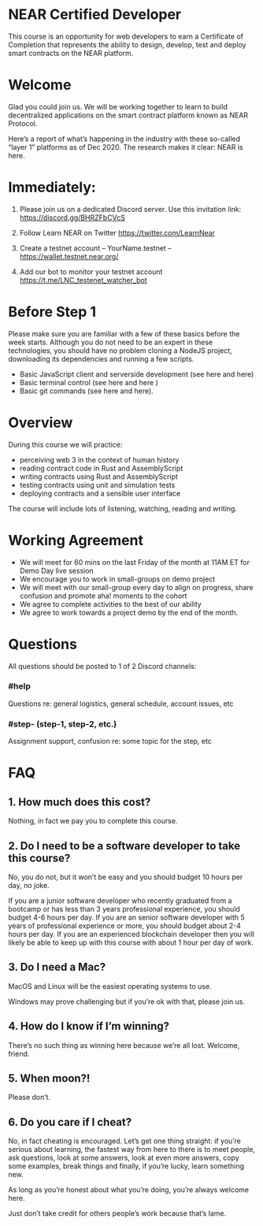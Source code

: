 # NEAR Certified Developer
This course is an opportunity for web developers to earn a Certificate of Completion that represents the ability to design, develop, test and deploy smart contracts on the NEAR platform.

# Welcome
Glad you could join us. We will be working together to learn to build decentralized applications on the smart contract platform known as NEAR Protocol.

Here’s a report of what’s happening in the industry with these so-called “layer 1” platforms as of Dec 2020. The research makes it clear: NEAR is here.

# Immediately:

1. Please join us on a dedicated Discord server. Use this invitation link: https://discord.gg/BHRZFbCVcS

2. Follow Learn NEAR on Twitter https://twitter.com/LearnNear

3. Create a testnet account  – YourName.testnet – https://wallet.testnet.near.org/

4. Add our bot to monitor your testnet account https://t.me/LNC_testenet_watcher_bot

# Before Step 1
Please make sure you are familiar with a few of these basics before the week starts. Although you do not need to be an expert in these technologies, you should have no problem cloning a NodeJS project, downloading its dependencies and running a few scripts.

* Basic JavaScript client and serverside development (see here and here)
* Basic terminal control (see here and here )
* Basic git commands (see here and here).

# Overview

During this course we will practice:

* perceiving web 3 in the context of human history
* reading contract code in Rust and AssemblyScript
* writing contracts using Rust and AssemblyScript
* testing contracts using unit and simulation tests
* deploying contracts and a sensible user interface

The course will include lots of listening, watching, reading and writing.

# Working Agreement
* We will meet for 60 mins on the last Friday of the month at 11AM ET for Demo Day live session
* We encourage you to work in small-groups on demo project
* We will meet with our small-group every day to align on progress, share confusion and promote aha! moments to the cohort
* We agree to complete activities to the best of our ability
* We agree to work towards a project demo by the end of the month.

# Questions
All questions should be posted to 1 of 2 Discord channels:

### #help
Questions re: general logistics, general schedule, account issues, etc

### #step- (step-1, step-2, etc.)
Assignment support, confusion re: some topic for the step, etc

# FAQ
## 1. How much does this cost?
Nothing, in fact we pay you to complete this course.

## 2. Do I need to be a software developer to take this course?
No, you do not, but it won’t be easy and you should budget 10 hours per day, no joke.

If you are a junior software developer who recently graduated from a bootcamp or has less than 3 years professional experience, you should budget 4-6 hours per day.
If you are an senior software developer with 5 years of professional experience or more, you should budget about 2-4 hours per day.
If you are an experienced blockchain developer then you will likely be able to keep up with this course with about 1 hour per day of work.

## 3. Do I need a Mac?
MacOS and Linux will be the easiest operating systems to use.

Windows may prove challenging but if you’re ok with that, please join us.

## 4. How do I know if I’m winning?
There’s no such thing as winning here because we’re all lost. Welcome, friend.

## 5. When moon?!
Please don’t.

## 6. Do you care if I cheat?
No, in fact cheating is encouraged. Let’s get one thing straight: if you’re serious about learning, the fastest way from here to there is to meet people, ask questions, look at some answers, look at even more answers, copy some examples, break things and finally, if you’re lucky, learn something new.

As long as you’re honest about what you’re doing, you’re always welcome here.

Just don’t take credit for others people’s work because that’s lame.
